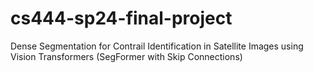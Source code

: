 # cs444-sp24-final-project
Dense Segmentation for Contrail Identification in Satellite Images using Vision Transformers (SegFormer with Skip Connections)
